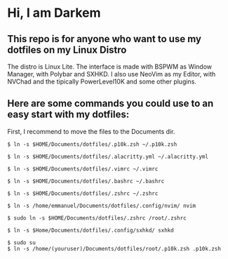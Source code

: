 # Hi, I am Darkem

## This repo is for anyone who want to use my dotfiles on my Linux Distro
The distro is Linux Lite. The interface is made with BSPWM as Window Manager, with Polybar and SXHKD. I also use NeoVim as my Editor, with NVChad and the tipically PowerLevel10K and some other plugins.

## Here are some commands you could use to an easy start with my dotfiles:
First, I recommend to move the files to the Documents dir.
~~~
$ ln -s $HOME/Documents/dotfiles/.p10k.zsh ~/.p10k.zsh

$ ln -s $HOME/Documents/dotfiles/.alacritty.yml ~/.alacritty.yml

$ ln -s $HOME/Documents/dotfiles/.vimrc ~/.vimrc

$ ln -s $HOME/Documents/dotfiles/.bashrc ~/.bashrc

$ ln -s $HOME/Documents/dotfiles/.zshrc ~/.zshrc

$ ln -s /home/emmanuel/Documents/dotfiles/.config/nvim/ nvim

$ sudo ln -s $HOME/Documents/dotfiles/.zshrc /root/.zshrc

$ ln -s $Home/Documents/dotfiles/.config/sxhkd/ sxhkd

$ sudo su
$ ln -s /home/(youruser)/Documents/dotfiles/root/.p10k.zsh .p10k.zsh
~~~
